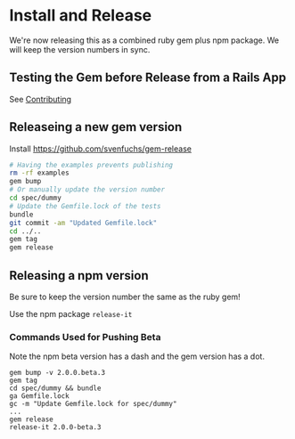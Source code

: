 # Install and Release

We're now releasing this as a combined ruby gem plus npm package. We will keep the version numbers in sync.

## Testing the Gem before Release from a Rails App
See [Contributing](../contributing.md)

## Releaseing a new gem version
Install https://github.com/svenfuchs/gem-release

```bash
# Having the examples prevents publishing
rm -rf examples
gem bump
# Or manually update the version number
cd spec/dummy
# Update the Gemfile.lock of the tests
bundle
git commit -am "Updated Gemfile.lock"
cd ../..
gem tag
gem release
```


## Releasing a npm version
Be sure to keep the version number the same as the ruby gem!

Use the npm package `release-it`

### Commands Used for Pushing Beta

Note the npm beta version has a dash and the gem version has a dot.

```
gem bump -v 2.0.0.beta.3
gem tag
cd spec/dummy && bundle
ga Gemfile.lock
gc -m "Update Gemfile.lock for spec/dummy"
...
gem release
release-it 2.0.0-beta.3
```
